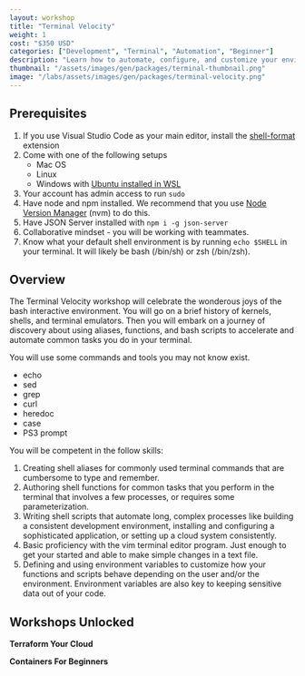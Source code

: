 ```yaml
---
layout: workshop
title: "Terminal Velocity"
weight: 1
cost: "$350 USD"
categories: ["Development", "Terminal", "Automation", "Beginner"]
description: "Learn how to automate, configure, and customize your environment and applications with shell scripts."
thumbnail: "/assets/images/gen/packages/terminal-thumbnail.png"
image: "/labs/assets/images/gen/packages/terminal-velocity.png"
---
```


## Prerequisites

1. If you use Visual Studio Code as your main editor, install the [shell-format](https://marketplace.visualstudio.com/items?itemName=foxundermoon.shell-format) extension
2. Come with one of the following setups
	* Mac OS
	* Linux
	* Windows with [Ubuntu installed in WSL](https://learn.microsoft.com/en-us/windows/wsl/install)
3. Your account has admin access to run `sudo`
4. Have node and npm installed. We recommend that you use [Node Version Manager](https://github.com/nvm-sh/nvm#installing-and-updating) (nvm) to do this.
5. Have JSON Server installed with `npm i -g json-server`
6. Collaborative mindset - you will be working with teammates.
7. Know what your default shell environment is by running `echo $SHELL` in your terminal. It will likely be bash (/bin/sh) or zsh (/bin/zsh).

## Overview

The Terminal Velocity workshop will celebrate the wonderous joys of the bash interactive environment. You will go on a brief history of kernels, shells, and terminal emulators. Then you will embark on a journey of discovery about using aliases, functions, and bash scripts to accelerate and automate common tasks you do in your terminal.

You will use some commands and tools you may not know exist.

* echo
* sed
* grep
* curl
* heredoc
* case
* PS3 prompt

You will be competent in the follow skills:

1.  Creating shell aliases for commonly used terminal commands that are cumbersome to type and remember.
2.  Authoring shell functions for common tasks that you perform in the terminal that involves a few processes, or requires some parameterization.
3.  Writing shell scripts that automate long, complex processes like building a consistent development environment, installing and configuring a sophisticated application, or setting up a cloud system consistently.
4.  Basic proficiency with the vim terminal editor program. Just enough to get your started and able to make simple changes in a text file.
5. Defining and using environment variables to customize how your functions and scripts behave depending on the user and/or the environment. Environment variables are also key to keeping sensitive data out of your code.

## Workshops Unlocked

**Terraform Your Cloud**

**Containers For Beginners**
